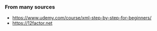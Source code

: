 ### From many sources

* https://www.udemy.com/course/xml-step-by-step-for-beginners/
* https://12factor.net

